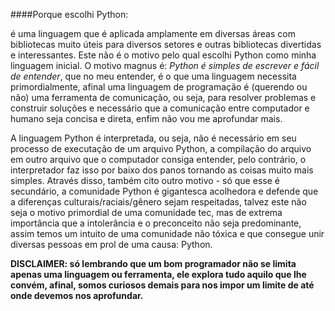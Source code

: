 ####Porque escolhi Python:

é uma linguagem que é aplicada amplamente em diversas áreas com bibliotecas muito úteis para diversos setores e outras bibliotecas divertidas e interessantes. Este não é o motivo pelo qual escolhi Python como minha linguagem inicial. O motivo magnus é: *Python é simples de escrever e fácil de entender*, que no meu entender, é o que uma linguagem necessita primordialmente, afinal uma linguagem de programação é (querendo ou não) uma ferramenta de comunicação, ou seja, para resolver problemas e construir soluções e necessário que a comunicação entre computador e humano seja concisa e direta, enfim não vou me aprofundar mais.
	
A linguagem Python é interpretada, ou seja, não é necessário em seu processo de executação de um arquivo Python, a compilação do arquivo em outro arquivo que o computador consiga entender, pelo contrário, o interpretador faz isso por baixo dos panos tornando as coisas muito mais simples. Através disso, também cito outro motivo - só que esse é secundário, a comunidade Python é gigantesca acolhedora e defende que a diferenças culturais/raciais/gênero sejam respeitadas, talvez este não seja o motivo primordial de uma comunidade tec, mas de extrema importância que a intolerância e o preconceito não seja predominante, assim temos um intuito de uma comunidade não tóxica e que consegue unir diversas pessoas em prol de uma causa: Python.
	
**DISCLAIMER: só lembrando que um bom programador não se limita apenas uma linguagem ou ferramenta, ele explora tudo aquilo que lhe convém, afinal, somos curiosos demais para nos impor um limite de até onde devemos nos aprofundar.**
